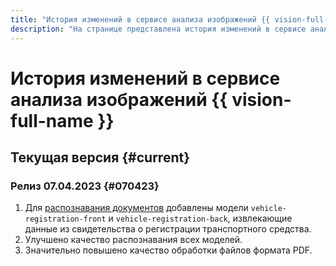 ```yaml
---
title: "История изменений в сервисе анализа изображений {{ vision-full-name }}"
description: "На странице представлена история изменений в сервисе анализа изображений {{ vision-full-name }}."
---
```


# История изменений в сервисе анализа изображений {{ vision-full-name }}

## Текущая версия {#current}

### Релиз 07.04.2023 {#070423}

1. Для [распознавания документов](concepts/ocr/template-recognition.md) добавлены модели `vehicle-registration-front` и `vehicle-registration-back`, извлекающие данные из свидетельства о регистрации транспортного средства.
1. Улучшено качество распознавания всех моделей.
1. Значительно повышено качество обработки файлов формата PDF.
